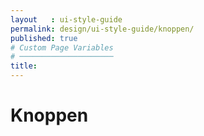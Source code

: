 ```yaml
---
layout   : ui-style-guide
permalink: design/ui-style-guide/knoppen/
published: true
# Custom Page Variables
# ─────────────────────
title:
---
```


<div class="container">
<h1>Knoppen</h1>


</div>